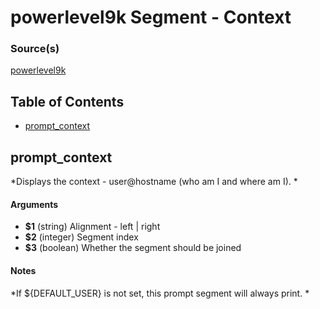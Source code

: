 # powerlevel9k Segment - Context


### Source(s)

[powerlevel9k](https://github.com/bhilburn/powerlevel9k)

## Table of Contents

- [prompt_context](#prompt_context)

## prompt_context
*Displays the context - user@hostname (who am I and where am I). *

#### Arguments

- **$1** (string) Alignment - left | right
- **$2** (integer) Segment index
- **$3** (boolean) Whether the segment should be joined


#### Notes

*If ${DEFAULT_USER} is not set, this prompt segment will always print. *


